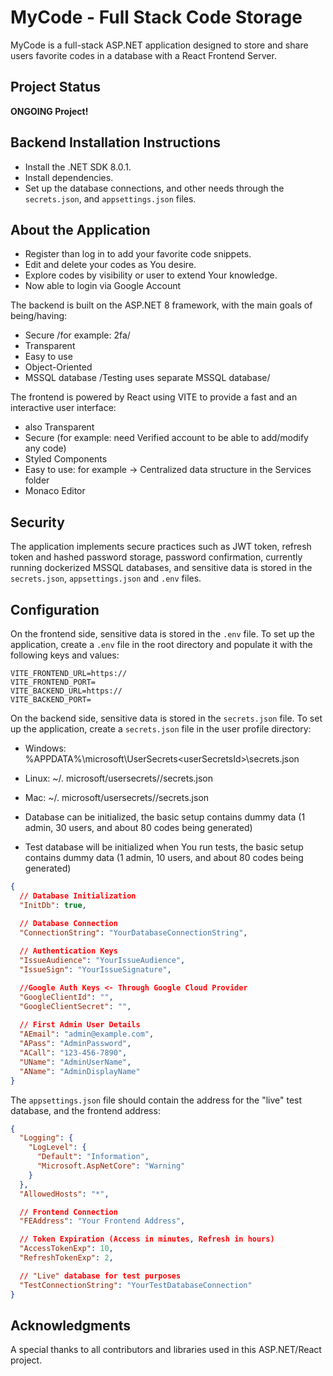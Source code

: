 # MyCode - Full Stack Code Storage

MyCode is a full-stack ASP.NET application designed to store and share users favorite codes in a database with a React Frontend Server.

## Project Status

**ONGOING Project!**

## Backend Installation Instructions
  - Install the .NET SDK 8.0.1.
  - Install dependencies.
  - Set up the database connections, and other needs through the `secrets.json`, and `appsettings.json` files.
     
## About the Application
  - Register than log in to add your favorite code snippets.
  - Edit and delete your codes as You desire.
  - Explore codes by visibility or user to extend Your knowledge.
  - Now able to login via Google Account

The backend is built on the ASP.NET 8 framework, with the main goals of being/having:
  - Secure /for example: 2fa/
  - Transparent
  - Easy to use
  - Object-Oriented
  - MSSQL database /Testing uses separate MSSQL database/

The frontend is powered by React using VITE to provide a fast and an interactive user interface:
  - also Transparent
  - Secure (for example: need Verified account to be able to add/modify any code)
  - Styled Components
  - Easy to use: for example -> Centralized data structure in the Services folder
  - Monaco Editor
  
## Security
The application implements secure practices such as JWT token, refresh token and hashed password storage, password confirmation, currently running dockerized MSSQL databases,
and sensitive data is stored in the `secrets.json`, `appsettings.json` and `.env` files.

## Configuration
On the frontend side, sensitive data is stored in the `.env` file. To set up the application, create a `.env` file in the root directory and populate it with the following keys and values:

```env
VITE_FRONTEND_URL=https://
VITE_FRONTEND_PORT=
VITE_BACKEND_URL=https://
VITE_BACKEND_PORT=
```

On the backend side, sensitive data is stored in the `secrets.json` file. To set up the application, create a `secrets.json` file in the user profile directory:
   - Windows: %APPDATA%\microsoft\UserSecrets\<userSecretsId>\secrets.json
   - Linux: ~/. microsoft/usersecrets/<userSecretsId>/secrets.json
   - Mac: ~/. microsoft/usersecrets/<userSecretsId>/secrets.json

  - Database can be initialized, the basic setup contains dummy data (1 admin, 30 users, and about 80 codes being generated)
  - Test database will be initialized when You run tests, the basic setup contains dummy data (1 admin, 10 users, and about 80 codes being generated)

```json
{
  // Database Initialization
  "InitDb": true,

  // Database Connection
  "ConnectionString": "YourDatabaseConnectionString",
  
  // Authentication Keys
  "IssueAudience": "YourIssueAudience",
  "IssueSign": "YourIssueSignature",

  //Google Auth Keys <- Through Google Cloud Provider
  "GoogleClientId": "",
  "GoogleClientSecret": "",
  
  // First Admin User Details
  "AEmail": "admin@example.com",
  "APass": "AdminPassword",
  "ACall": "123-456-7890",
  "UName": "AdminUserName",
  "AName": "AdminDisplayName"
}
```

The `appsettings.json` file should contain the address for the "live" test database, and the frontend address:

```json
{
  "Logging": {
    "LogLevel": {
      "Default": "Information",
      "Microsoft.AspNetCore": "Warning"
    }
  },
  "AllowedHosts": "*",

  // Frontend Connection
  "FEAddress": "Your Frontend Address",

  // Token Expiration (Access in minutes, Refresh in hours)
  "AccessTokenExp": 10,
  "RefreshTokenExp": 2,

  // "Live" database for test purposes
  "TestConnectionString": "YourTestDatabaseConnection"
}
```

## Acknowledgments

A special thanks to all contributors and libraries used in this ASP.NET/React project.
